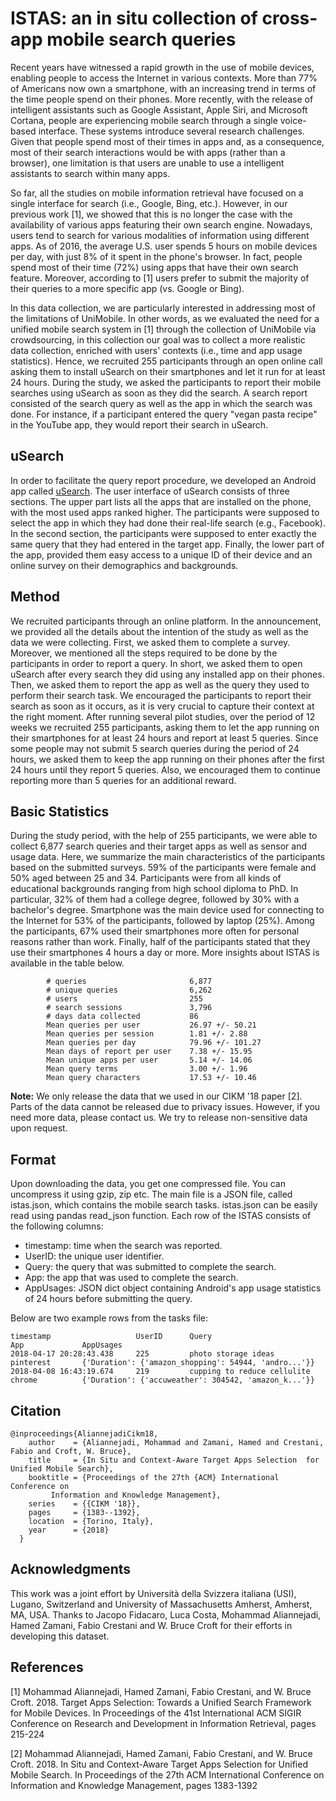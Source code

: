 # ISTAS: an in situ collection of cross-app mobile search queries

Recent years have witnessed a rapid growth in the use of mobile devices, enabling people to access the Internet in various contexts. More than 77% of Americans now own a smartphone, with an increasing trend in terms of the time people spend on their phones. More recently, with the release of intelligent assistants such as Google Assistant, Apple Siri, and Microsoft Cortana, people are experiencing mobile search through a single voice-based interface. These systems introduce several research challenges. Given that people spend most of their times in apps and, as a consequence, most of their search interactions would be with apps (rather than a browser), one limitation is that users are unable to use a intelligent assistants to search within many apps.

So far, all the studies on mobile information retrieval have focused on a single interface for search (i.e., Google, Bing, etc.). However, in our previous work [1], we showed that this is no longer the case with the availability of various apps featuring their own search engine. Nowadays, users tend to search for various modalities of information using different apps. As of 2016, the average U.S. user spends 5 hours on mobile devices per day, with just 8% of it spent in the phone's browser. In fact, people spend most of their time (72%) using apps that have their own search feature. Moreover, according to [1] users prefer to submit the majority of their queries to a more specific app (vs. Google or Bing).

In this data collection, we are particularly interested in addressing most of the limitations of UniMobile. In other words, as we evaluated the need for a unified mobile search system in [1] through the collection of UniMobile via crowdsourcing, in this collection our goal was to collect a more realistic data collection, enriched with users' contexts (i.e., time and app usage statistics). Hence, we recruited 255 participants through an open online call asking them to install uSearch on their smartphones and let it run for at least 24 hours. During the study, we asked the participants to report their mobile searches using uSearch as soon as they did the search. A search report consisted of the search query as well as the app in which the search was done. For instance, if a participant entered the query "vegan pasta recipe" in the YouTube app, they would report their search in uSearch.

## uSearch 

In order to facilitate the query report procedure, we developed an Android app called [uSearch](https://github.com/aliannejadi/usearch). The user interface of uSearch consists of three sections. The upper part lists all the apps that are installed on the phone, with the most used apps ranked higher. The participants were supposed to select the app in which they had done their real-life search (e.g., Facebook). In the second section, the participants were supposed to enter exactly the same query that they had entered in the target app. Finally, the lower part of the app, provided them easy access to a unique ID of their device and an online survey on their demographics and backgrounds.

## Method

We recruited participants through an online platform. In the announcement, we provided all the details about the intention of the study as well as the data we were collecting. First, we asked them to complete a survey. Moreover, we mentioned all the steps required to be done by the participants in order to report a query. In short, we asked them to open uSearch after every search they did using any installed app on their phones. Then, we asked them to report the app as well as the query they used to perform their search task. We encouraged the participants to report their search as soon as it occurs, as it is very crucial to capture their context at the right moment.
After running several pilot studies, over the period of 12 weeks we recruited 255 participants, asking them to let the app running on their smartphones for at least 24 hours and report at least 5 queries. Since some people may not submit 5 search queries during the period of 24 hours, we asked them to keep the app running on their phones after the first 24 hours until they report 5 queries. Also, we encouraged them to continue reporting more than 5 queries for an additional reward.

## Basic Statistics

During the study period, with the help of 255 participants, we were able to collect 6,877 search queries and their target apps as well as sensor and usage data. Here, we summarize the main characteristics of the participants based on the submitted surveys. 59% of the participants were female and 50% aged between 25 and 34. Participants were from all kinds of educational backgrounds ranging from high school diploma to PhD. In particular, 32% of them had a college degree, followed by 30% with a bachelor's degree. Smartphone was the main device used for connecting to the Internet for 53% of the participants, followed by laptop (25%). Among the participants, 67% used their smartphones more often for personal reasons rather than work. Finally, half of the participants stated that they use their smartphones 4 hours a day or more. More insights about ISTAS is available in the table below.

            # queries                       6,877
            # unique queries                6,262
            # users                         255
            # search sessions               3,796
            # days data collected           86
            Mean queries per user           26.97 +/- 50.21
            Mean queries per session        1.81 +/- 2.88
            Mean queries per day            79.96 +/- 101.27
            Mean days of report per user    7.38 +/- 15.95
            Mean unique apps per user       5.14 +/- 14.06
            Mean query terms                3.00 +/- 1.96
            Mean query characters           17.53 +/- 10.46


**Note:** We only release the data that we used in our CIKM '18 paper [2]. Parts of the data cannot be released due to privacy issues. However, if you need more data, please contact us. We try to release non-sensitive data upon request.

## Format

Upon downloading the data, you get one compressed file. You can uncompress it using gzip, zip etc. The main file is a JSON file, called istas.json, which contains the mobile search tasks. istas.json can be easily read using pandas read_json function. Each row of the ISTAS consists of the following columns:

* timestamp: time when the search was reported.
* UserID: the unique user identifier.
* Query: the query that was submitted to complete the search.
* App: the app that was used to complete the search.
* AppUsages: JSON dict object containing Android's app usage statistics of 24 hours before submitting the query.

Below are two example rows from the tasks file:
    
    timestamp                   UserID      Query                           App             AppUsages
    2018-04-17 20:28:43.438     225         photo storage ideas             pinterest       {'Duration': {'amazon_shopping': 54944, 'andro...'}}
    2018-04-08 16:43:19.674     219         cupping to reduce cellulite     chrome          {'Duration': {'accuweather': 304542, 'amazon_k...'}}

## Citation

    @inproceedings{AliannejadiCikm18,
        author    = {Aliannejadi, Mohammad and Zamani, Hamed and Crestani, Fabio and Croft, W. Bruce},
        title     = {In Situ and Context-Aware Target Apps Selection  for Unified Mobile Search},
        booktitle = {Proceedings of the 27th {ACM} International Conference on
             Information and Knowledge Management},
        series    = {{CIKM '18}},
        pages     = {1383--1392},
        location  = {Torino, Italy},          
        year      = {2018}
      }

## Acknowledgments

This work was a joint effort by Università della Svizzera italiana (USI), Lugano, Switzerland and University of Massachusetts Amherst, Amherst, MA, USA. Thanks to Jacopo Fidacaro, Luca Costa, Mohammad Aliannejadi, Hamed Zamani, Fabio Crestani and W. Bruce Croft for their efforts in developing this dataset.

## References

[1] Mohammad Aliannejadi, Hamed Zamani, Fabio Crestani, and W. Bruce Croft. 2018. Target Apps Selection: Towards a Unified Search Framework for Mobile Devices. In Proceedings of the 41st International ACM SIGIR Conference on Research and Development in Information Retrieval, pages 215-224

[2] Mohammad Aliannejadi, Hamed Zamani, Fabio Crestani, and W. Bruce Croft. 2018. In Situ and Context-Aware Target Apps Selection for Unified Mobile Search. In Proceedings of the 27th ACM International Conference on Information and Knowledge Management, pages 1383-1392
